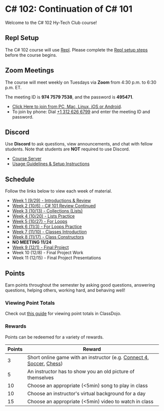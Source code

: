 # <span>C# 102: Continuation of C# 101</span>
Welcome to the C# 102 Hy-Tech Club course!

## Repl Setup
The C# 102 course will use [Repl](https://repl.it). Please complete the [Repl setup steps](ReplSetup.md) before the course begins.

## Zoom Meetings
The course will meet weekly on Tuesdays via **Zoom** from 4:30 p.m. to 6:30 p.m. ET.

The meeting ID is **974 7579 7538**, and the password is **495471**.

- [Click Here to join from PC, Mac, Linux, iOS or Android](https://hyland.zoom.us/j/97475797538?pwd=SHNzaHJNL3NTTkI2QU96ZzVkOUNDZz09).
- To join by phone: Dial [+1 312 626 6799](tel:+13126266799) and enter the meeting ID and password.

## Discord
Use **Discord** to ask questions, view announcements, and chat with fellow students. Note that students are **NOT** required to use Discord.

- [Course Server](https://discord.com/channels/755095284224360561/)
- [Usage Guidelines & Setup Instructions](https://hylandtechclub.com/DiscordUse)

## Schedule
Follow the links below to view each week of material.

- [Week 1 (9/29) - Introductions & Review](Cs101Review/StudentDesc.md)
- [Week 2 (10/6) - C# 101 Review Continued](Cs101ReviewPart2/StudentDesc.md)
- [Week 3 (10/13) - Collections (Lists)](Collections/StudentDesc.md)
- [Week 4 (10/20) - Lists Practice](Collections/ListsPractice.md)
- [Week 5 (10/27) - For Loops](ForLoops/StudentDesc.md)
- [Week 6 (11/3) - For Loops Practice](ForLoops/Practice.md)
- [Week 7 (11/10) - Classes Introduction](Classes/StudentDesc.md)
- [Week 8 (11/17) - Class Constructors](ClassConstructors/StudentDesc.md)
- **NO MEETING 11/24**
- [Week 9 (12/1) - Final Project](FinalProject/FinalProject.md)
- Week 10 (12/8) - Final Project Work
- Week 11 (12/15) - Final Project Presentations

## Points
Earn points throughout the semester by asking good questions, answering questions, helping others, working hard, and behaving well!

### Viewing Point Totals
Check out [this guide](https://hylandtechclub.com/ClassDojoPoints) for viewing point totals in ClassDojo.

### Rewards
Points can be redeemed for a variety of rewards.

| Points | Reward |
| -- | -- |
| 3 | Short online game with an instructor (e.g. [Connect 4](https://www.mathsisfun.com/games/connect4.html), [Soccer](https://www.agame.com/game/1-on-1-soccer-classic), [Chess](https://lichess.org/setup/friend)) |
| 5 | An instructor has to show you an old picture of themselves |
| 10 | Choose an appropriate (<5min) song to play in class |
| 10 | Choose an instructor's virtual background for a day |
| 15 | Choose an appropriate (<5min) video to watch in class |